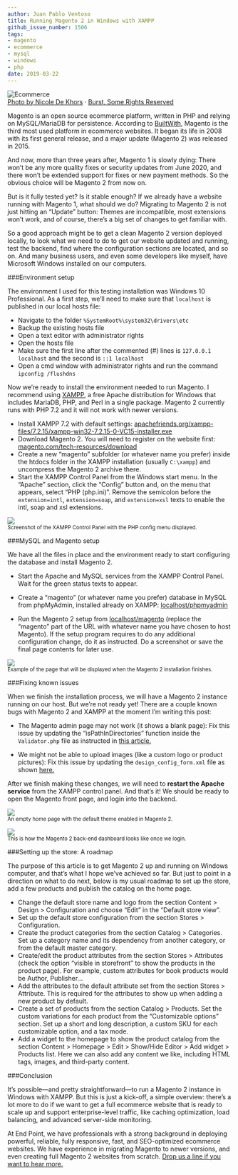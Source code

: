 ```yaml
---
author: Juan Pablo Ventoso
title: Running Magento 2 in Windows with XAMPP
github_issue_number: 1506
tags:
- magento
- ecommerce
- mysql
- windows
- php
date: 2019-03-22
---
```


<img src="/blog/2019/03/running-magento-2-windows-xampp/e-commerce-safe.jpg" alt="Ecommerce" /><br><a href="https://burst.shopify.com/photos/computer-security-lock-and-payment?q=e-commerce">Photo by Nicole De Khors</a> · <a href="https://burst.shopify.com/licenses/shopify-some-rights-reserved">Burst, Some Rights Reserved</a>

Magento is an open source ecommerce platform, written in PHP and relying on MySQL/​MariaDB for persistence. According to <a href="https://trends.builtwith.com/shop">BuiltWith</a>, Magento is the third most used platform in ecommerce websites. It began its life in 2008 with its first general release, and a major update (Magento 2) was released in 2015.

And now, more than three years after, Magento 1 is slowly dying: There won’t be any more quality fixes or security updates from June 2020, and there won’t be extended support for fixes or new payment methods. So the obvious choice will be Magento 2 from now on.

But is it fully tested yet? Is it stable enough? If we already have a website running with Magento 1, what should we do? Migrating to Magento 2 is not just hitting an “Update” button: Themes are incompatible, most extensions won’t work, and of course, there’s a big set of changes to get familiar with.

So a good approach might be to get a clean Magento 2 version deployed locally, to look what we need to do to get our website updated and running, test the backend, find where the configuration sections are located, and so on. And many business users, and even some developers like myself, have Microsoft Windows installed on our computers.

###Environment setup

The environment I used for this testing installation was Windows 10 Professional. As a first step, we’ll need to make sure that `localhost` is published in our local hosts file:

* Navigate to the folder ```%SystemRoot%\system32\drivers\etc```
* Backup the existing hosts file
* Open a text editor with administrator rights
* Open the hosts file
* Make sure the first line after the commented (#) lines is ```127.0.0.1 localhost``` and the second is ```::1 localhost```
* Open a cmd window with administrator rights and run the command ```ipconfig /flushdns```

Now we’re ready to install the environment needed to run Magento. I recommend using <a href="https://www.apachefriends.org/">XAMPP</a>, a free Apache distribution for Windows that includes MariaDB, PHP, and Perl in a single package. Magento 2 currently runs with PHP 7.2 and it will not work with newer versions.

* Install XAMPP 7.2 with default settings: <a href="https://www.apachefriends.org/xampp-files/7.2.15/xampp-win32-7.2.15-0-VC15-installer.exe">apachefriends.org/xampp-files/7.2.15/xampp-win32-7.2.15-0-VC15-installer.exe</a>
* Download Magento 2. You will need to register on the website first: <a href="https://magento.com/tech-resources/download">magento.com/tech-resources/download</a>
* Create a new “magento” subfolder (or whatever name you prefer) inside the htdocs folder in the XAMPP installation (usually ```C:\xampp```) and uncompress the Magento 2 archive there.
* Start the XAMPP Control Panel from the Windows start menu. In the “Apache” section, click the “Config” button and, on the menu that appears, select “PHP (php.ini)”. Remove the semicolon before the ```extension=intl```, ```extension=soap```, and ```extension=xsl``` texts to enable the intl, soap and xsl extensions.

<img src="/blog/2019/03/running-magento-2-windows-xampp/xampp-control-panel.jpg" /><br><small>Screenshot of the XAMPP Control Panel with the PHP config menu displayed.</small>


###MySQL and Magento setup

We have all the files in place and the environment ready to start configuring the database and install Magento 2.

* Start the Apache and MySQL services from the XAMPP Control Panel. Wait for the green status texts to appear.

* Create a “magento” (or whatever name you prefer) database in MySQL from phpMyAdmin, installed already on XAMPP: <a href="http://localhost/phpmyadmin">localhost/phpmyadmin</a>

* Run the Magento 2 setup from <a href="http://localhost/magento">localhost/magento</a> (replace the “magento” part of the URL with whatever name you have chosen to host Magento). If the setup program requires to do any additional configuration change, do it as instructed. Do a screenshot or save the final page contents for later use.

<img src="/blog/2019/03/running-magento-2-windows-xampp/magento-2-installation-success.jpg" /><br><small>Example of the page that will be displayed when the Magento 2 installation finishes.</small>


###Fixing known issues

When we finish the installation process, we will have a Magento 2 instance running on our host. But we’re not ready yet! There are a couple known bugs with Magento 2 and XAMPP at the moment I’m writing this post:

* The Magento admin page may not work (it shows a blank page): Fix this issue by updating the “isPathInDirectories” function inside the ```Validator.php``` file as instructed in <a href="https://magento.stackexchange.com/questions/252188/magento-2-2-7-admin-panel-blank-page">this article.</a>

* We might not be able to upload images (like a custom logo or product pictures): Fix this issue by updating the ```design_config_form.xml``` file as shown <a href="https://community.magento.com/t5/Magento-2-x-Technical-Issues/A-technical-problem-with-the-server-created-an-error-Try-again/m-p/115085#M7549">here.</a>

After we finish making these changes, we will need to <b>restart the Apache service</b> from the XAMPP control panel. And that’s it! We should be ready to open the Magento front page, and login into the backend.

<img src="/blog/2019/03/running-magento-2-windows-xampp/magento-2-front-end.jpg" /><br><small>An empty home page with the default theme enabled in Magento 2.</small>

<img src="/blog/2019/03/running-magento-2-windows-xampp/magento-2-back-end.jpg" /><br><small>This is how the Magento 2 back-end dashboard looks like once we login.</small>

###Setting up the store: A roadmap

The purpose of this article is to get Magento 2 up and running on Windows computer, and that’s what I hope we’ve achieved so far. But just to point in a direction on what to do next, below is my usual roadmap to set up the store, add a few products and publish the catalog on the home page.

* Change the default store name and logo from the section Content > Design > Configuration and choose “Edit” in the “Default store view”.
* Set up the default store configuration from the section Stores > Configuration.
* Create the product categories from the section Catalog > Categories. Set up a category name and its dependency from another category, or from the default master category.
* Create/edit the product attributes from the section Stores > Attributes (check the option “visible in storefront” to show the products in the product page). For example, custom attributes for book products would be Author, Publisher...
* Add the attributes to the default attribute set from the section Stores > Attribute. This is required for the attributes to show up when adding a new product by default.
* Create a set of products from the section Catalog > Products. Set the custom variations for each product from the “Customizable options” section. Set up a short and long description, a custom SKU for each customizable option, and a tax mode.
* Add a widget to the homepage to show the product catalog from the section Content > Homepage > Edit > Show/Hide Editor > Add widget > Products list. Here we can also add any content we like, including HTML tags, images, and third-party content.

###Conclusion

It’s possible—​and pretty straightforward—​to run a Magento 2 instance in Windows with XAMPP. But this is just a kick-off, a simple overview: there’s a lot more to do if we want to get a full ecommerce website that is ready to scale up and support enterprise-​level traffic, like caching optimization, load balancing, and advanced server-​side monitoring.

At End Point, we have professionals with a strong background in deploying powerful, reliable, fully responsive, fast, and SEO-​optimized ecommerce websites. We have experience in migrating Magento to newer versions, and even creating full Magento 2 websites from scratch. <a href="/contact">Drop us a line if you want to hear more.</a>
